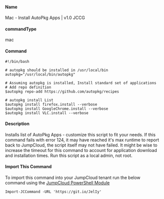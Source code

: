#### Name

Mac - Install AutoPkg Apps | v1.0 JCCG

#### commandType

mac

#### Command

```
#!/bin/bash

# autopkg should be installed in /usr/local/bin
autopkg="/usr/local/bin/autopkg"

# Assuming autopkg is installed, Install standard set of applications
# Add repo definition
$autopkg repo-add https://github.com/autopkg/recipes

# autopkg install List
$autopkg install firefox.install --verbose
$autopkg install GoogleChrome.install --verbose
$autopkg install VLC.install --verbose

```

#### Description

Installs list of AutoPkg Apps - customize this script to fit your needs. If this command fails with error 124, it may have reached it's max runtime to report back to JumpCloud, the script itself may not have failed. It might be wise to increase the timeout for this command to account for application download and installation times. Run this script as a local admin, not root.

#### Import This Command

To import this command into your JumpCloud tenant run the below command using the [JumpCloud PowerShell Module](https://github.com/TheJumpCloud/support/wiki/Installing-the-JumpCloud-PowerShell-Module)

```
Import-JCCommand -URL 'https://git.io/JelIy'
```
